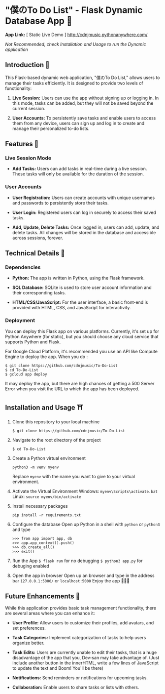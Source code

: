 
# "僕のTo Do List" - Flask Dynamic Database App 🔰

**App Link:** [ Static Live Demo ] http://cdnjmusic.pythonanywhere.com/

*Not Recommended, check Installation and Usage to run the Dynamic application*

## Introduction 🍜

This Flask-based dynamic web application, "僕のTo Do List," allows users to manage their tasks efficiently. It is designed to provide two levels of functionality:

1. **Live Session:** Users can use the app without signing up or logging in. In this mode, tasks can be added, but they will not be saved beyond the current session.

2. **User Accounts:** To persistently save tasks and enable users to access them from any device, users can sign up and log in to create and manage their personalized to-do lists.


## Features 🎏

### Live Session Mode
- **Add Tasks:** Users can add tasks in real-time during a live session. These tasks will only be available for the duration of the session.

### User Accounts
- **User Registration:** Users can create accounts with unique usernames and passwords to persistently store their tasks.

- **User Login:** Registered users can log in securely to access their saved tasks.

- **Add, Update, Delete Tasks:** Once logged in, users can add, update, and delete tasks. All changes will be stored in the database and accessible across sessions, forever.

## Technical Details 🍱

### Dependencies
- **Python:** The app is written in Python, using the Flask framework.

- **SQL Database:** SQLite is used to store user account information and their corresponding tasks.

- **HTML/CSS/JavaScript:** For the user interface, a basic front-end is provided with HTML, CSS, and JavaScript for interactivity.

### Deployment
You can deploy this Flask app on various platforms. Currently, it's set up for Python Anywhere (for static), but you should choose any cloud service that supports Python and Flask.

For Google Cloud Platform, it's recommended you use an API like Compute Engine to deploy the app. When you do :

```
$ git clone https://github.com/cdnjmusic/To-Do-List
$ cd To-Do-List
$ gcloud app deploy
```

It may deploy the app, but there are high chances of getting a 500 Server Error when you visit the URL to which the app has been deployed.

## Installation and Usage ⛩️

1. Clone this repository to your local machine
	```
	$ git clone https://github.com/cdnjmusic/To-Do-List
	```
2. Navigate to the root directory of the project
	```
	$ cd To-Do-List
	```
3. Create a Python virtual environment
	```
	python3 -m venv myenv
    ```
    Replace `myenv` with the name you want to give to your virtual environment.

4. Activate the Virtual Environment
	Windows: `myenv\Scripts\activate.bat`
	Linux: `source myenv/bin/activate`

5. Install necessary packages
	```
	pip install -r requirements.txt
	```
6. Configure the database
	Open up Python in a shell with `python` or `python3` and type
	```
	>>> from app import app, db
	>>> app.app_context().push()
	>>> db.create_all()
	>>> exit()
	```
7. Run the App
	`$ flask run` for no debugging
	`$ python3 app.py` for debuging enabled

8. Open the app in browser
	Open up an browser and type in the address bar `127.0.0.1:5000/` or `localhost:5000`
	Enjoy the app 🍥🍥🍥

## Future Enhancements 🍣

While this application provides basic task management functionality, there are several areas where you can enhance it:

- **User Profile:** Allow users to customize their profiles, add avatars, and set preferences.

- **Task Categories:** Implement categorization of tasks to help users organize better.

- **Task Edits:** Users are currently unable to edit their tasks, that is a huge disadvantage of the app that you, Dev-san may take advantage of. (Just include another button in the innerHTML, write a few lines of JavaScript to update the text and Boom! You'll be there)

- **Notifications:** Send reminders or notifications for upcoming tasks.

- **Collaboration:** Enable users to share tasks or lists with others.